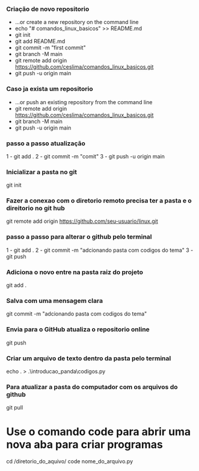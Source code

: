 ### Criação de novo repositorio
- …or create a new repository on the command line
- echo "# comandos_linux_basicos" >> README.md
- git init
- git add README.md
- git commit -m "first commit"
- git branch -M main
- git remote add origin https://github.com/ceslima/comandos_linux_basicos.git
- git push -u origin main

### Caso ja exista um repositorio
- …or push an existing repository from the command line
- git remote add origin https://github.com/ceslima/comandos_linux_basicos.git
- git branch -M main
- git push -u origin main

### passo a passo atualização
1 - git add .
2 - git commit -m "comit"
3 - git push -u origin main

### Inicializar a pasta no git
git init

### Fazer a conexao com o diretorio remoto precisa ter a pasta e o direitorio no git hub
git remote add origin https://github.com/seu-usuario/linux.git

### passo a passo para alterar o github pelo terminal 
1 - git add .
2 - git commit -m "adcionando pasta com codigos do tema"
3 - git push

### Adiciona o novo entre na pasta raiz do projeto
git add .

### Salva com uma mensagem clara
git commit -m "adcionando pasta com codigos do tema"

### Envia para o GitHub atualiza o repositorio online
git push

### Criar um arquivo de texto dentro da pasta pelo terminal 
echo . > .\introducao_panda\codigos.py

### Para atualizar a pasta do computador com os arquivos do github
git pull

# Use o comando code para abrir uma nova aba para criar programas
cd /diretorio_do_aquivo/
code nome_do_arquivo.py

